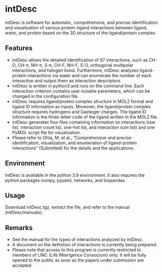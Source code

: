 # intDesc
 intDesc is software for automatic, comprehensive, and precise identification and visualization of various protein-ligand interactions between ligand, water, and protein based on the 3D structure of the ligand/protein complex.

## Features
- intDesc allows the detailed identification of 67 interactions, such as CH-O, CH-π, NH-π, S-π, CH-F, NH-F, S-O, orthogonal multipolar interactions, and halogen bond. Furthermore, intDesc analyzes ligand-protein interactions via water and can enumerate the number of each interaction and output them as interaction descriptors.
- intDesc is written in python3 and runs on the command line. Each interaction criterion contains user-tunable parameters, which can be changed in the configuration file. 
- intDesc requires ligand/protein complex structure in MOL2 format and ligand ID information as inputs. Moreover, the ligand/protein complex structure requires hydrogens and Gasteiger charges. The ligand ID information is the three-letter code of the ligand written in the MOL2 file.
- intDesc generates four files containing information on interactions (raw list, interaction count list, one-hot list, and interaction sum list) and one PyMOL script file for visualization.
- Please refer to Ohta, M. et al., “Comprehensive and precise identification, visualization, and enumeration of ligand-protein interactions” (Submitted) for the details and the applications. 


## Environment
intDesc is available in the python 3.9 environment. It also requires the python packages numpy, pyyaml, networkx, and biopandas.

## Usage
Download intDesc.tgz, extract the file, and refer to the manual (intDesc/manuals).

## Remarks
- See the manual for the types of interactions analyzed by intDesc.
- A document on the definition of interactions is currently being prepared.
- Please note that access to this program is currently restricted to members of LINC (Life INterigence Consocium) only. It will be fully opened to the public as soon as the papers under submission are accepted.